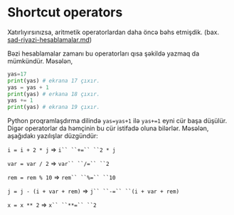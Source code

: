 # Shortcut operators

Xatırlıyırsınızsa, aritmetik operatorlardan daha öncə bəhs etmişdik. (bax.  [sad-riyazi-hesablamalar.md](sad-riyazi-hesablamalar.md "mention"))

Bəzi hesablamalar zamanı bu operatorları qısa şəkildə yazmaq da mümkündür. Məsələn,

```python
yas=17
print(yas) # ekrana 17 çıxır.
yas = yas + 1
print(yas) # erkana 18 çıxır.
yas += 1
print(yas) # ekrana 19 çıxır.
```

Python proqramlaşdırma dilində `yas=yas+1` ilə `yas+=1` eyni cür başa düşülür. Digər operatorlar da həmçinin bu  cür istifadə oluna bilərlər. Məsələn, aşağıdakı yazılışlar düzgündür:

`i = i + 2 * j` ⇒ `i`` ``+=`` ``2 * j`

`var = var / 2` ⇒ `var`` ``/=`` ``2`

`rem = rem % 10` ⇒ `rem`` ``%=`` ``10`

`j = j - (i + var + rem)` ⇒ `j`` ``-=`` ``(i + var + rem)`

`x = x ** 2` ⇒ `x`` ``**=`` ``2`







